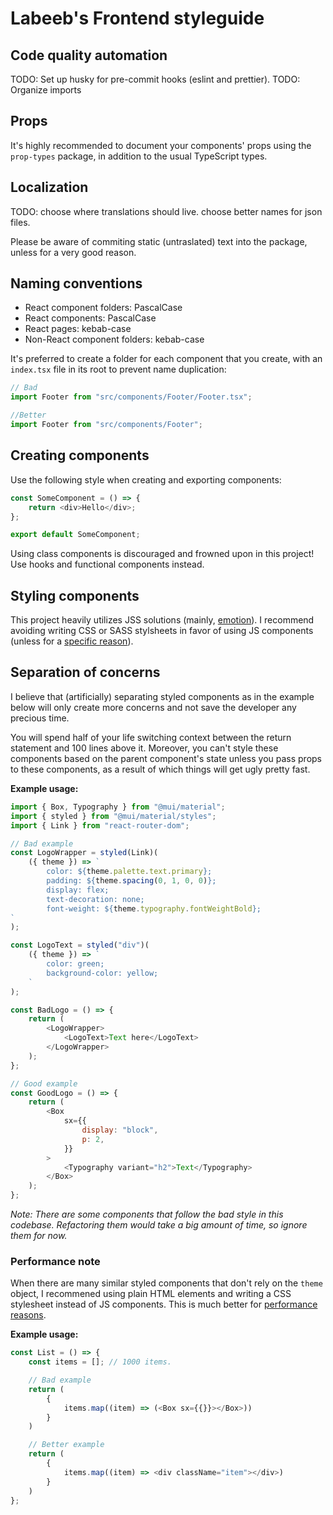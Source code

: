 # Labeeb's Frontend styleguide

## Code quality automation

TODO: Set up husky for pre-commit hooks (eslint and prettier).
TODO: Organize imports

## Props

It's highly recommended to document your components' props using the `prop-types` package, in addition to the usual TypeScript types.

## Localization

TODO: choose where translations should live. choose better names for json files.

Please be aware of commiting static (untraslated) text into the package, unless for a very good reason.

## Naming conventions

-   React component folders: PascalCase
-   React components: PascalCase
-   React pages: kebab-case
-   Non-React component folders: kebab-case

It's preferred to create a folder for each component that you create, with an `index.tsx` file in its root to prevent name duplication:

```js
// Bad
import Footer from "src/components/Footer/Footer.tsx";

//Better
import Footer from "src/components/Footer";
```

## Creating components

Use the following style when creating and exporting components:

```js
const SomeComponent = () => {
	return <div>Hello</div>;
};

export default SomeComponent;
```

Using class components is discouraged and frowned upon in this project! Use hooks and functional components instead.

## Styling components

This project heavily utilizes JSS solutions (mainly, [emotion](https://emotion.sh/docs/introduction)). I recommend avoiding writing CSS or SASS stylsheets in favor of using JS components (unless for a [specific reason](#performance-note)).

## Separation of concerns

I believe that (artificially) separating styled components as in the example below will only create more concerns and not save the developer any precious time.

You will spend half of your life switching context between the return statement and 100 lines above it. Moreover, you can't style these components based on the parent component's state unless you pass props to these components, as a result of which things will get ugly pretty fast.

**Example usage:**

```js
import { Box, Typography } from "@mui/material";
import { styled } from "@mui/material/styles";
import { Link } from "react-router-dom";

// Bad example
const LogoWrapper = styled(Link)(
	({ theme }) => `
        color: ${theme.palette.text.primary};
        padding: ${theme.spacing(0, 1, 0, 0)};
        display: flex;
        text-decoration: none;
        font-weight: ${theme.typography.fontWeightBold};
`
);

const LogoText = styled("div")(
	({ theme }) => `
        color: green;
        background-color: yellow;
    `
);

const BadLogo = () => {
	return (
		<LogoWrapper>
			<LogoText>Text here</LogoText>
		</LogoWrapper>
	);
};

// Good example
const GoodLogo = () => {
	return (
		<Box
			sx={{
				display: "block",
				p: 2,
			}}
		>
			<Typography variant="h2">Text</Typography>
		</Box>
	);
};
```

_Note: There are some components that follow the bad style in this codebase. Refactoring them would take a big amount of time, so ignore them for now._

### Performance note

When there are many similar styled components that don't rely on the `theme` object, I recommened using plain HTML elements and writing a CSS stylesheet instead of JS components. This is much better for [performance reasons](https://mui.com/system/basics/#performance-tradeoff).

**Example usage:**

```js
const List = () => {
    const items = []; // 1000 items.

    // Bad example
    return (
        {
            items.map((item) => (<Box sx={{}}></Box>))
        }
    )

    // Better example
    return (
        {
            items.map((item) => <div className="item"></div>)
        }
    )
};
```
